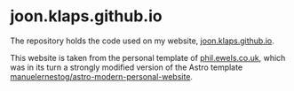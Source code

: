 # joon.klaps.github.io

The repository holds the code used on my website, [joon.klaps.github.io](http://joon.klaps.github.io).

This website is taken from the personal template of [phil.ewels.co.uk](https://phil.ewels.co.uk), which was in its turn a strongly modified version of the Astro template [manuelernestog/astro-modern-personal-website](https://github.com/manuelernestog/astro-modern-personal-website).
